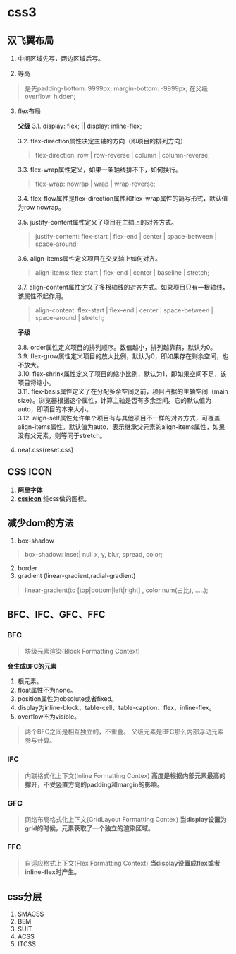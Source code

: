 # css3

## 双飞翼布局

 1. 中间区域先写，两边区域后写。

 2. 等高  
> 是先padding-bottom: 9999px;
> margin-bottom: -9999px;
> 在父级 overflow: hidden; 

3. flex布局

    __父级__
    3.1. display: flex; ||  display: inline-flex;

    3.2. flex-direction属性决定主轴的方向（即项目的排列方向）
    > flex-direction: row | row-reverse | column | column-reverse;  

    3.3. flex-wrap属性定义，如果一条轴线排不下，如何换行。
    > flex-wrap: nowrap | wrap | wrap-reverse;

    3.4. flex-flow属性是flex-direction属性和flex-wrap属性的简写形式，默认值为row nowrap。

    3.5. justify-content属性定义了项目在主轴上的对齐方式。

    > justify-content: flex-start | flex-end | center | space-between | space-around;

    3.6. align-items属性定义项目在交叉轴上如何对齐。

    >  align-items: flex-start | flex-end | center | baseline | stretch;

    3.7. align-content属性定义了多根轴线的对齐方式。如果项目只有一根轴线，该属性不起作用。

    >  align-content: flex-start | flex-end | center | space-between | space-around | stretch;

     __子级__

     3.8. order属性定义项目的排列顺序。数值越小，排列越靠前，默认为0。 
    <br/>
     3.9. flex-grow属性定义项目的放大比例，默认为0，即如果存在剩余空间，也不放大。
    <br/>
     3.10. flex-shrink属性定义了项目的缩小比例，默认为1，即如果空间不足，该项目将缩小。
     <br/>
     3.11. flex-basis属性定义了在分配多余空间之前，项目占据的主轴空间（main size）。浏览器根据这个属性，计算主轴是否有多余空间。它的默认值为auto，即项目的本来大小。
     <br/>
     3.12. align-self属性允许单个项目有与其他项目不一样的对齐方式，可覆盖align-items属性。默认值为auto，表示继承父元素的align-items属性，如果没有父元素，则等同于stretch。

4. neat.css(reset.css)

## CSS ICON

1. [__阿里字体__](http://iconfont.cn/home)  
2. [__cssicon__](https://cssicon.space/#/)  纯css做的图标。

## 减少dom的方法

1. box-shadow
> box-shadow: inset| null  x, y, blur, spread, color;

2. border
3. gradient (linear-gradient,radial-gradient)

> linear-gradient(to [top|bottom|left|right] , color num(占比), .....);

## BFC、IFC、GFC、FFC

### BFC 

> 块级元素渲染(Block Formatting Context)

__会生成BFC的元素__

1. 根元素。
2. float属性不为none。
3. position属性为obsolute或者fixed。
4. display为inline-block、table-cell、table-caption、flex、inline-flex。
5. overflow不为visible。

> 两个BFC之间是相互独立的，不重叠。
> 父级元素是BFC那么内部浮动元素参与计算。 

### IFC

> 内联格式化上下文(Inline Formatting Contex)
__高度是根据内部元素最高的撑开，不受竖直方向的padding和margin的影响。__

### GFC

> 网络布局格式化上下文(GridLayout Formatting Contex)
__当display设置为grid的时候，元素获取了一个独立的渲染区域。__

### FFC

> 自适应格式上下文(Flex Formatting Context)
__当display设置成flex或者inline-flex时产生。__

## css分层

1. SMACSS
2. BEM
3. SUIT
4. ACSS
5. ITCSS 
